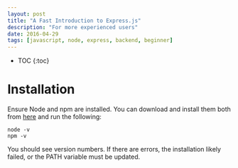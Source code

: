 ```yaml
---
layout: post
title: "A Fast Introduction to Express.js"
description: "For more experienced users"
date: 2016-04-29
tags: [javascript, node, express, backend, beginner]
---
```


* TOC
{:toc}

# Installation

Ensure Node and npm are installed. You can download and install them both from [here](nodejs.org) and run the following:

```
node -v
npm -v
```

You should see version numbers. If there are errors, the installation likely failed, or the PATH variable must be updated.

